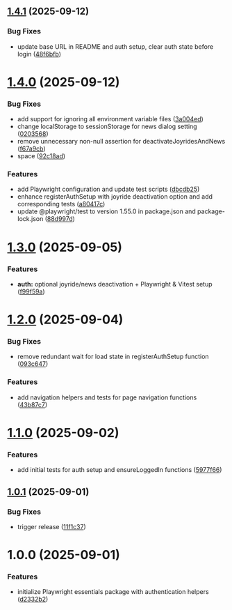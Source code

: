 ## [1.4.1](https://github.com/TIMOCOM-GmbH/playwright-essentials/compare/v1.4.0...v1.4.1) (2025-09-12)

### Bug Fixes

- update base URL in README and auth setup, clear auth state before login ([48f6bfb](https://github.com/TIMOCOM-GmbH/playwright-essentials/commit/48f6bfb821b6ba26da5f10db9b70d4727211366f))

# [1.4.0](https://github.com/TIMOCOM-GmbH/playwright-essentials/compare/v1.3.0...v1.4.0) (2025-09-12)

### Bug Fixes

- add support for ignoring all environment variable files ([3a004ed](https://github.com/TIMOCOM-GmbH/playwright-essentials/commit/3a004edd9385328c325b0e54c31ebd46b59e5de3))
- change localStorage to sessionStorage for news dialog setting ([0203568](https://github.com/TIMOCOM-GmbH/playwright-essentials/commit/02035680519461523fd2bd3e3d0d31826cb2cddd))
- remove unnecessary non-null assertion for deactivateJoyridesAndNews ([f67a9cb](https://github.com/TIMOCOM-GmbH/playwright-essentials/commit/f67a9cbc074766b6455ee824396d6e89c2562dc4))
- space ([92c18ad](https://github.com/TIMOCOM-GmbH/playwright-essentials/commit/92c18ad3d1a554180789bac5012e5e63148ae64f))

### Features

- add Playwright configuration and update test scripts ([dbcdb25](https://github.com/TIMOCOM-GmbH/playwright-essentials/commit/dbcdb258ea8771b9e334462788f2b961afd49e88))
- enhance registerAuthSetup with joyride deactivation option and add corresponding tests ([a80417c](https://github.com/TIMOCOM-GmbH/playwright-essentials/commit/a80417c1a4958a896789d5737306ddee4d868caa))
- update @playwright/test to version 1.55.0 in package.json and package-lock.json ([88d997d](https://github.com/TIMOCOM-GmbH/playwright-essentials/commit/88d997d828d86e555573c6fd93452d02d9a7e899))

# [1.3.0](https://github.com/TIMOCOM-GmbH/playwright-essentials/compare/v1.2.0...v1.3.0) (2025-09-05)

### Features

- **auth:** optional joyride/news deactivation + Playwright & Vitest setup ([f99f59a](https://github.com/TIMOCOM-GmbH/playwright-essentials/commit/f99f59a45070daa2a519d5c5919b6f1b3453f730))

# [1.2.0](https://github.com/TIMOCOM-GmbH/playwright-essentials/compare/v1.1.0...v1.2.0) (2025-09-04)

### Bug Fixes

- remove redundant wait for load state in registerAuthSetup function ([093c647](https://github.com/TIMOCOM-GmbH/playwright-essentials/commit/093c647a612deb624f76b162bdaf5468d47fede7))

### Features

- add navigation helpers and tests for page navigation functions ([43b87c7](https://github.com/TIMOCOM-GmbH/playwright-essentials/commit/43b87c7aac63847af0adf2465941e6b20ba7e60c))

# [1.1.0](https://github.com/TIMOCOM-GmbH/playwright-essentials/compare/v1.0.1...v1.1.0) (2025-09-02)

### Features

- add initial tests for auth setup and ensureLoggedIn functions ([5977f66](https://github.com/TIMOCOM-GmbH/playwright-essentials/commit/5977f6629c22686df74cd90b6f68f05670014ba2))

## [1.0.1](https://github.com/TIMOCOM-GmbH/playwright-essentials/compare/v1.0.0...v1.0.1) (2025-09-01)

### Bug Fixes

- trigger release ([11f1c37](https://github.com/TIMOCOM-GmbH/playwright-essentials/commit/11f1c37dd72d93f56306f9e476405c685090f4ce))

# 1.0.0 (2025-09-01)

### Features

- initialize Playwright essentials package with authentication helpers ([d2332b2](https://github.com/TIMOCOM-GmbH/playwright-essentials/commit/d2332b22ccbf385f2198d6f96eb26e64e4f74d3e))
